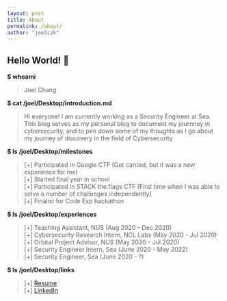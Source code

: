 ```yaml
---
layout: post
title: About
permalink: /about/
author: "joelczk"
---
```


## Hello World! 👋

**$ whoami**

> Joel Chang

**$ cat /joel/Desktop/introduction.md**

> Hi everyone! I am currently working as a Security Engineer at Sea. This blog serves as my personal blog to document my journney in cybersecurity, and to pen down some of my thoughts as I go about my journey of discovery in the field of Cybersecurity

**$ ls /joel/Desktop/milestones**

> [+] Participated in Google CTF (Got carried, but it was a new experience for me)\
> [+] Started final year in school\
> [+] Participated in STACK the flags CTF (First time when I was able to solve a number of challenges independently)\
> [+] Finalist for Code Exp hackathon


**$ ls /joel/Desktop/experiences**

> [+] Teaching Assistant, NUS (Aug 2020 - Dec 2020)\
> [+] Cybersecurity Research Intern, NCL Labs (May 2020 - Jul 2020)\
> [+] Orbital Project Advisor, NUS (May 2020 - Jul 2020)\
> [+] Security Engineer Intern, Sea (June 2020 - May 2022)\
> [+] Security Engineer, Sea (June 2020 - ?)

**$ ls /joel/Desktop/links**

> [+] [Resume](https://github.com/joelczk/Awesome-CV/blob/master/joel_resume.pdf)\
> [+] [LinkedIn](https://sg.linkedin.com/in/joel-chang-1a034a188)
